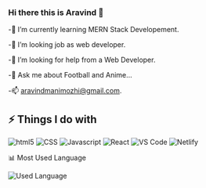 ### Hi there this is Aravind 👋

-🌱 I’m currently learning MERN Stack Developement.

-👯 I’m looking job as web developer.

-🤔 I’m looking for help from a Web Developer.

-💬 Ask me about Football and Anime...

-📫 aravindmanimozhi@gmail.com.


## ⚡ Things I do with

<p>

<img alt="html5" src="https://img.shields.io/badge/-HTML5-E34F26?style=flat-square&logo=html5&logoColor=white" />
<img alt="CSS" src="https://img.shields.io/badge/-CSS-764ABC?style=flat-square&logo=CSS3&logoColor=white" />
<img alt="Javascript" src="https://img.shields.io/badge/JavaScript-323330?style=for-the-badge&logo=javascript&logoColor=white" /> 
<img alt="React" src="https://img.shields.io/badge/-React-45b8d8?style=flat-square&logo=react&logoColor=white" />
<img alt="VS Code" src="https://img.shields.io/badge/-Canva-007ACC?style=flat-square&logo=canva&logoColor=white" /> 
<img alt="Netlify" src="https://img.shields.io/badge/-Netlify-0F1E25?style=flat-square&logo=netlify&logoColor=white" /> 

</p>

📊 Most Used Language 


<p>
<img alt="Used Language " src="https://github-readme-stats.vercel.app/api/top-langs/?username={ChristyAravind}" />
</p>
